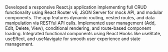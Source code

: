 Developed a responsive React.js application implementing full CRUD functionality using React Router v6, JSON Server for mock API, and modular components. The app features dynamic routing, nested routes, and data manipulation via RESTful API calls. Implemented user management (Add, Edit, Delete, View), conditional rendering, and route-based component loading. Integrated functional components using React Hooks like useState, useEffect, and useNavigate for smooth user experience and state management.

